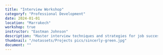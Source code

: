 ```yaml
---
title: "Interview Workshop"
categoryf: "Professional Development"
date: 2024-01-01
location: "Marrakech"
workshop: true
instructor: "Eastman Johnson"
description: "Master interview techniques and strategies for job success."
thumbnail: "/notassets/Projects pics/sincerly-green.jpg"
document: ""
---
```


